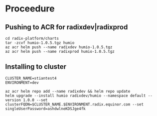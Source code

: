 # Proceedure

## Pushing to ACR for radixdev|radixprod
```
cd radix-platform/charts
tar -zcvf humio-1.0.5.tgz humio
az acr helm push --name radixdev humio-1.0.5.tgz
az acr helm push --name radixprod humio-1.0.5.tgz
```

## Installing to cluster

```
CLUSTER_NAME=stiantest4
ENVIRONMENT=dev

az acr helm repo add --name radixdev && helm repo update
helm upgrade --install humio radixdev/humio --namespace default --version 1.0.0 --set clusterFQDN=$CLUSTER_NAME.$ENVIRONMENT.radix.equinor.com --set singleUserPassword=ashdwlneKDSJge4fk
```
